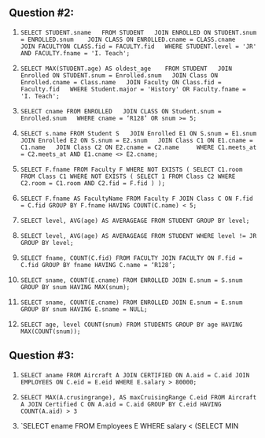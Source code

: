 ## Question #2:
1. `SELECT STUDENT.sname  
   FROM STUDENT  
   JOIN ENROLLED ON STUDENT.snum = ENROLLED.snum   
   JOIN CLASS ON ENROLLED.cname = CLASS.cname  
   JOIN FACULTYON CLASS.fid = FACULTY.fid  
   WHERE STUDENT.level = 'JR' AND FACULTY.fname = 'I. Teach';  ` 

2.  `SELECT MAX(STUDENT.age) AS oldest_age   
   FROM STUDENT  
   JOIN Enrolled ON STUDENT.snum = Enrolled.snum  
   JOIN Class ON Enrolled.cname = Class.name  
   JOIN Faculty ON Class.fid = Faculty.fid  
   WHERE Student.major = 'History' OR Faculty.fname = 'I. Teach';  `

3. `SELECT cname FROM ENROLLED  
   JOIN CLASS ON Student.snum = Enrolled.snum  
   WHERE cname = ‘R128’ OR snum >= 5;`  

4. `SELECT s.name FROM Student S  
   JOIN Enrolled E1 ON S.snum = E1.snum  
   JOIN Enrolled E2 ON S.snum = E2.snum  
   JOIN Class C1 ON E1.cname = C1.name  
   JOIN Class C2 ON E2.cname = C2.name    
   WHERE C1.meets_at = C2.meets_at AND E1.cname <> E2.cname; ` 

5. `SELECT F.fname
   FROM Faculty F
   WHERE NOT EXISTS (
       SELECT C1.room
       FROM Class C1
       WHERE NOT EXISTS (
           SELECT 1
           FROM Class C2
           WHERE C2.room = C1.room
           AND C2.fid = F.fid
       )
   );`

6. `SELECT F.fname AS FacultyName
   FROM Faculty F
   JOIN Class C ON F.fid = C.fid
   GROUP BY F.fname
   HAVING COUNT(C.name) < 5;`

7. `SELECT level, AVG(age) AS AVERAGEAGE
   FROM STUDENT
   GROUP BY level;`

8. `SELECT level, AVG(age) AS AVERAGEAGE
   FROM STUDENT
   WHERE level != JR
   GROUP BY level;`

9. `SELECT fname, COUNT(C.fid)
   FROM FACULTY
   JOIN FACULTY ON F.fid = C.fid
   GROUP BY fname
   HAVING C.name = ‘R128’;`

10. `SELECT sname, COUNT(E.cname)
    FROM ENROLLED
    JOIN E.snum = S.snum
    GROUP BY snum
    HAVING MAX(snum);`

11. `SELECT sname, COUNT(E.cname)
    FROM ENROLLED
    JOIN E.snum = E.snum
    GROUP BY snum
    HAVING E.sname = NULL;`

12. `SELECT age, level COUNT(snum)
    FROM STUDENTS
    GROUP BY age
    HAVING MAX(COUNT(snum));`

## Question #3:

1. `SELECT aname
   FROM Aircraft A
   JOIN CERTIFIED ON A.aid = C.aid
   JOIN EMPLOYEES ON C.eid = E.eid
   WHERE E.salary > 80000;`

2. `SELECT MAX(A.crusingrange), AS maxCruisingRange C.eid
   FROM Aircraft A
   JOIN Certified C ON A.aid = C.aid
   GROUP BY C.eid
   HAVING COUNT(A.aid) > 3`

3. `SELECT ename
   FROM Employees E
   WHERE salary < (SELECT MIN






    
      
